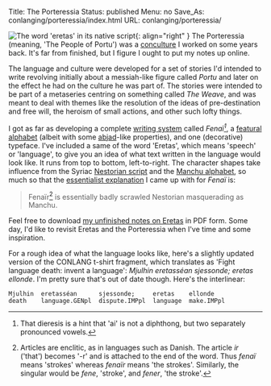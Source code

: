 Title: The Porteressia
Status: published
Menu: no
Save_As: conlanging/porteressia/index.html
URL: conlanging/porteressia/

![The word 'eretas' in its native script]({static}../images/eretas_e1.png){: align="right" }
The Porteressia (meaning, 'The People of Portu') was a [conculture](http://en.wikipedia.org/wiki/Constructed_culture) I worked on some years back. It's far from finished, but I figure I ought to put my notes up online.

The language and culture were developed for a set of stories I'd intended to write revolving initially about a messiah-like figure called _Portu_ and later on the effect he had on the culture he was part of. The stories were intended to be part of a metaseries centring on something called _The Weave_, and was meant to deal with themes like the resolution of the ideas of pre-destination and free will, the heroism of small actions, and other such lofty things.

I got as far as developing a complete [writing system](http://en.wikipedia.org/wiki/Writing_system) called _Fenaï[^dieresis]_, a [featural alphabet](http://en.wikipedia.org/wiki/Featural_alphabet) (albeit with some [abjad](http://en.wikipedia.org/wiki/Abjad)-like properties), and one (decorative) typeface. I've included a same of the word 'Eretas', which means 'speech' or 'language', to give you an idea of what text written in the language would look like. It runs from top to bottom, left-to-right. The character shapes take influence from the Syriac [Nestorian script](http://www.omniglot.com/writing/syriac.htm) and the [Manchu alphabet](http://www.omniglot.com/writing/manchu.htm), so much so that the [essentialist explanation](http://home.ccil.org/~cowan/essential.html) I came up with for _Fenaï_ is:

> Fenaïr[^articles] is essentially badly scrawled Nestorian masquerading as Manchu.

Feel free to download [my unfinished notes on Eretas]({attach}attachments/eretas/eretas.pdf) in PDF form. Some day, I'd like to revisit Eretas and the Porteressia when I've time and some inspiration.

For a rough idea of what the language looks like, here's a slightly updated version of the CONLANG t-shirt fragment, which translates as 'Fight language death: invent a language': _Mjulhin eretasséan sjessonde; eretas ellonde_. I'm pretty sure that's out of date though. Here's the interlinear:

```text
Mjulhin  eretasséan      sjessonde;     eretas    ellonde
death    language.GENpl  dispute.IMPpl  language  make.IMPpl
```

[^dieresis]: That dieresis is a hint that 'ai' is not a diphthong, but two separately pronounced vowels.

[^articles]: Articles are enclitic, as in languages such as Danish. The article _ir_ ('that') becomes '-r' and is attached to the end of the word. Thus _fenaï_ means 'strokes' whereas _fenaïr_ means 'the strokes'. Similarly, the singular would be _fene_, 'stroke', and _fener_, 'the stroke'.
